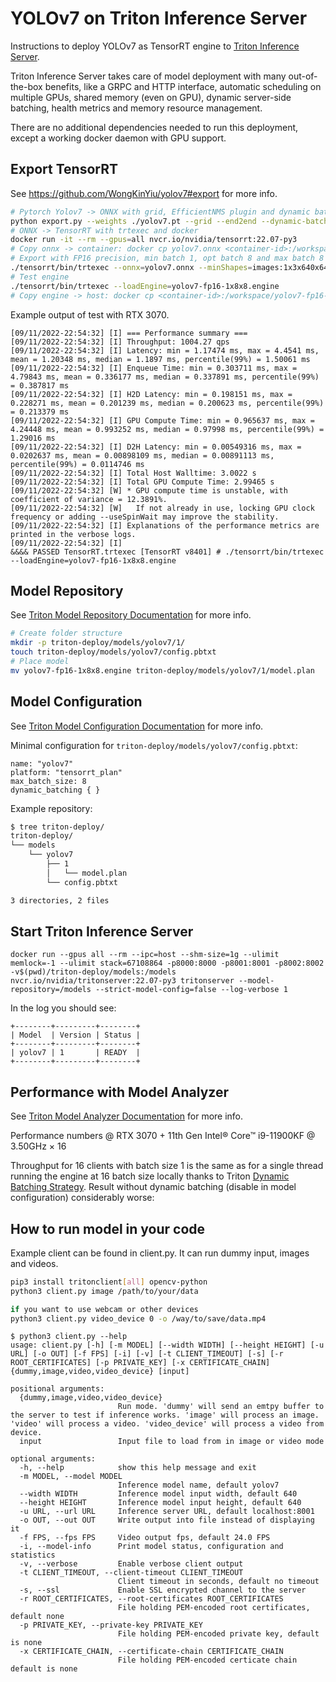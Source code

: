 # YOLOv7 on Triton Inference Server

Instructions to deploy YOLOv7 as TensorRT engine to [Triton Inference Server](https://github.com/NVIDIA/triton-inference-server).

Triton Inference Server takes care of model deployment with many out-of-the-box benefits, like a GRPC and HTTP interface, automatic scheduling on multiple GPUs, shared memory (even on GPU), dynamic server-side batching, health metrics and memory resource management.

There are no additional dependencies needed to run this deployment, except a working docker daemon with GPU support.

## Export TensorRT

See https://github.com/WongKinYiu/yolov7#export for more info.

```bash
# Pytorch Yolov7 -> ONNX with grid, EfficientNMS plugin and dynamic batch size
python export.py --weights ./yolov7.pt --grid --end2end --dynamic-batch --simplify --topk-all 100 --iou-thres 0.65 --conf-thres 0.35 --img-size 640 640
# ONNX -> TensorRT with trtexec and docker
docker run -it --rm --gpus=all nvcr.io/nvidia/tensorrt:22.07-py3
# Copy onnx -> container: docker cp yolov7.onnx <container-id>:/workspace/
# Export with FP16 precision, min batch 1, opt batch 8 and max batch 8
./tensorrt/bin/trtexec --onnx=yolov7.onnx --minShapes=images:1x3x640x640 --optShapes=images:8x3x640x640 --maxShapes=images:8x3x640x640 --fp16 --workspace=4096 --saveEngine=yolov7-fp16-1x8x8.engine --timingCacheFile=timing.cache
# Test engine
./tensorrt/bin/trtexec --loadEngine=yolov7-fp16-1x8x8.engine
# Copy engine -> host: docker cp <container-id>:/workspace/yolov7-fp16-1x8x8.engine .
```

Example output of test with RTX 3070.

```
[09/11/2022-22:54:32] [I] === Performance summary ===
[09/11/2022-22:54:32] [I] Throughput: 1004.27 qps
[09/11/2022-22:54:32] [I] Latency: min = 1.17474 ms, max = 4.4541 ms, mean = 1.20348 ms, median = 1.1897 ms, percentile(99%) = 1.50061 ms
[09/11/2022-22:54:32] [I] Enqueue Time: min = 0.303711 ms, max = 4.79843 ms, mean = 0.336177 ms, median = 0.337891 ms, percentile(99%) = 0.387817 ms
[09/11/2022-22:54:32] [I] H2D Latency: min = 0.198151 ms, max = 0.228271 ms, mean = 0.201239 ms, median = 0.200623 ms, percentile(99%) = 0.213379 ms
[09/11/2022-22:54:32] [I] GPU Compute Time: min = 0.965637 ms, max = 4.24448 ms, mean = 0.993252 ms, median = 0.97998 ms, percentile(99%) = 1.29016 ms
[09/11/2022-22:54:32] [I] D2H Latency: min = 0.00549316 ms, max = 0.0202637 ms, mean = 0.00898109 ms, median = 0.00891113 ms, percentile(99%) = 0.0114746 ms
[09/11/2022-22:54:32] [I] Total Host Walltime: 3.0022 s
[09/11/2022-22:54:32] [I] Total GPU Compute Time: 2.99465 s
[09/11/2022-22:54:32] [W] * GPU compute time is unstable, with coefficient of variance = 12.3891%.
[09/11/2022-22:54:32] [W]   If not already in use, locking GPU clock frequency or adding --useSpinWait may improve the stability.
[09/11/2022-22:54:32] [I] Explanations of the performance metrics are printed in the verbose logs.
[09/11/2022-22:54:32] [I] 
&&&& PASSED TensorRT.trtexec [TensorRT v8401] # ./tensorrt/bin/trtexec --loadEngine=yolov7-fp16-1x8x8.engine
```

## Model Repository

See [Triton Model Repository Documentation](https://github.com/triton-inference-server/server/blob/main/docs/model_repository.md#model-repository) for more info.

```bash
# Create folder structure
mkdir -p triton-deploy/models/yolov7/1/
touch triton-deploy/models/yolov7/config.pbtxt
# Place model
mv yolov7-fp16-1x8x8.engine triton-deploy/models/yolov7/1/model.plan
```

## Model Configuration

See [Triton Model Configuration Documentation](https://github.com/triton-inference-server/server/blob/main/docs/model_configuration.md#model-configuration) for more info.

Minimal configuration for `triton-deploy/models/yolov7/config.pbtxt`:

```
name: "yolov7"
platform: "tensorrt_plan"
max_batch_size: 8
dynamic_batching { }
```

Example repository:

```bash
$ tree triton-deploy/
triton-deploy/
└── models
    └── yolov7
        ├── 1
        │   └── model.plan
        └── config.pbtxt

3 directories, 2 files
```

## Start Triton Inference Server

```
docker run --gpus all --rm --ipc=host --shm-size=1g --ulimit memlock=-1 --ulimit stack=67108864 -p8000:8000 -p8001:8001 -p8002:8002 -v$(pwd)/triton-deploy/models:/models nvcr.io/nvidia/tritonserver:22.07-py3 tritonserver --model-repository=/models --strict-model-config=false --log-verbose 1
```

In the log you should see:

```
+--------+---------+--------+
| Model  | Version | Status |
+--------+---------+--------+
| yolov7 | 1       | READY  |
+--------+---------+--------+
```

## Performance with Model Analyzer

See [Triton Model Analyzer Documentation](https://github.com/triton-inference-server/server/blob/main/docs/model_analyzer.md#model-analyzer) for more info.

Performance numbers @ RTX 3070 + 11th Gen Intel® Core™ i9-11900KF @ 3.50GHz × 16 

Throughput for 16 clients with batch size 1 is the same as for a single thread running the engine at 16 batch size locally thanks to Triton [Dynamic Batching Strategy](https://github.com/triton-inference-server/server/blob/main/docs/model_configuration.md#dynamic-batcher). Result without dynamic batching (disable in model configuration) considerably worse:


## How to run model in your code

Example client can be found in client.py. It can run dummy input, images and videos.

```bash
pip3 install tritonclient[all] opencv-python
python3 client.py image /path/to/your/data

if you want to use webcam or other devices
python3 client.py video_device 0 -o /way/to/save/data.mp4
```



```
$ python3 client.py --help
usage: client.py [-h] [-m MODEL] [--width WIDTH] [--height HEIGHT] [-u URL] [-o OUT] [-f FPS] [-i] [-v] [-t CLIENT_TIMEOUT] [-s] [-r ROOT_CERTIFICATES] [-p PRIVATE_KEY] [-x CERTIFICATE_CHAIN] {dummy,image,video,video_device} [input]

positional arguments:
  {dummy,image,video,video_device}
                        Run mode. 'dummy' will send an emtpy buffer to the server to test if inference works. 'image' will process an image. 'video' will process a video. 'video_device' will process a video from device.
  input                 Input file to load from in image or video mode

optional arguments:
  -h, --help            show this help message and exit
  -m MODEL, --model MODEL
                        Inference model name, default yolov7
  --width WIDTH         Inference model input width, default 640
  --height HEIGHT       Inference model input height, default 640
  -u URL, --url URL     Inference server URL, default localhost:8001
  -o OUT, --out OUT     Write output into file instead of displaying it
  -f FPS, --fps FPS     Video output fps, default 24.0 FPS
  -i, --model-info      Print model status, configuration and statistics
  -v, --verbose         Enable verbose client output
  -t CLIENT_TIMEOUT, --client-timeout CLIENT_TIMEOUT
                        Client timeout in seconds, default no timeout
  -s, --ssl             Enable SSL encrypted channel to the server
  -r ROOT_CERTIFICATES, --root-certificates ROOT_CERTIFICATES
                        File holding PEM-encoded root certificates, default none
  -p PRIVATE_KEY, --private-key PRIVATE_KEY
                        File holding PEM-encoded private key, default is none
  -x CERTIFICATE_CHAIN, --certificate-chain CERTIFICATE_CHAIN
                        File holding PEM-encoded certicate chain default is none

```
